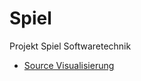 Spiel
=====

Projekt Spiel Softwaretechnik

* [Source Visualisierung](http://hendrik.fastreboot.de/g.mp4)
